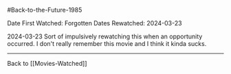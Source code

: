 #Back-to-the-Future-1985

Date First Watched:  Forgotten
Dates Rewatched:  2024-03-23

2024-03-23
Sort of impulsively rewatching this when an opportunity occurred.  I don't really remember this movie and I think it kinda sucks.

---
Back to [[Movies-Watched]]